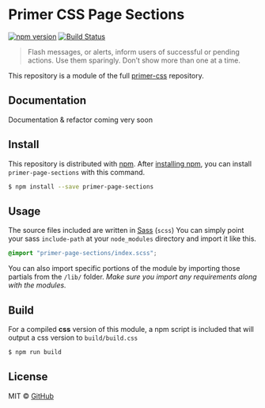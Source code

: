 # Primer CSS Page Sections

[![npm version](http://img.shields.io/npm/v/primer-page-sections.svg)](https://www.npmjs.org/package/primer-page-sections)
[![Build Status](https://travis-ci.org/primer/primer-css.svg?branch=master)](https://travis-ci.org/primer/primer-css)

> Flash messages, or alerts, inform users of successful or pending actions. Use them sparingly. Don’t show more than one at a time.

This repository is a module of the full [primer-css][primer] repository.

## Documentation

<!-- %docs
title: Page sections
status: In review
-->

Documentation & refactor coming very soon

<!-- %enddocs -->

## Install

This repository is distributed with [npm][npm]. After [installing npm][install-npm], you can install `primer-page-sections` with this command.

```bash
$ npm install --save primer-page-sections
```

## Usage

The source files included are written in [Sass][sass] (`scss`) You can simply point your sass `include-path` at your `node_modules` directory and import it like this.

```scss
@import "primer-page-sections/index.scss";
```

You can also import specific portions of the module by importing those partials from the `/lib/` folder. _Make sure you import any requirements along with the modules._

## Build

For a compiled **css** version of this module, a npm script is included that will output a css version to `build/build.css`

```bash
$ npm run build
```

## License

MIT &copy; [GitHub](https://github.com/)

[primer]: https://github.com/primer/primer
[primer-support]: https://github.com/primer/primer-support
[support]: https://github.com/primer/primer-support
[docs]: http://primercss.io/
[npm]: https://www.npmjs.com/
[install-npm]: https://docs.npmjs.com/getting-started/installing-node
[sass]: http://sass-lang.com/
